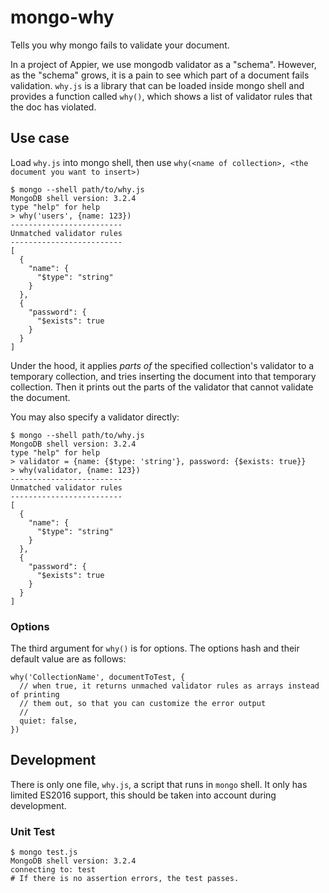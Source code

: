 # mongo-why

Tells you why mongo fails to validate your document.

In a project of Appier, we use mongodb validator as a "schema". However, as the "schema" grows, it is a pain to see which part of a document fails validation. `why.js` is a library that can be loaded inside mongo shell and provides a function called `why()`, which shows a list of validator rules that the doc has violated.

## Use case

Load `why.js` into mongo shell, then use `why(<name of collection>, <the document you want to insert>)`

```
$ mongo --shell path/to/why.js
MongoDB shell version: 3.2.4
type "help" for help
> why('users', {name: 123})
-------------------------
Unmatched validator rules
-------------------------
[
  {
    "name": {
      "$type": "string"
    }
  },
  {
    "password": {
      "$exists": true
    }
  }
]
```

Under the hood, it applies *parts of* the specified collection's validator to a temporary collection, and tries inserting the document into that temporary collection. Then it prints out the parts of the validator that cannot validate the document.

You may also specify a validator directly:

```
$ mongo --shell path/to/why.js
MongoDB shell version: 3.2.4
type "help" for help
> validator = {name: {$type: 'string'}, password: {$exists: true}}
> why(validator, {name: 123})
-------------------------
Unmatched validator rules
-------------------------
[
  {
    "name": {
      "$type": "string"
    }
  },
  {
    "password": {
      "$exists": true
    }
  }
]
```

### Options

The third argument for `why()` is for options.
The options hash and their default value are as follows:

```
why('CollectionName', documentToTest, {
  // when true, it returns unmached validator rules as arrays instead of printing
  // them out, so that you can customize the error output
  //
  quiet: false,
})
```

## Development

There is only one file, `why.js`, a script that runs in `mongo` shell.
It only has limited ES2016 support, this should be taken into account during development.

### Unit Test

```
$ mongo test.js
MongoDB shell version: 3.2.4
connecting to: test
# If there is no assertion errors, the test passes.
```
